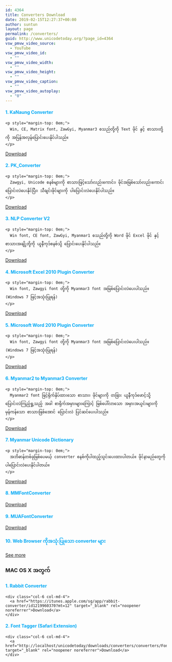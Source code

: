 ```yaml
---
id: 4364
title: Converters Download
date: 2019-02-15T12:27:37+00:00
author: suntun
layout: page
permalink: /converters/
guid: http://www.unicodetoday.org/?page_id=4364
vsw_pmvw_video_source:
  - YouTube
vsw_pmvw_video_id:
  - ""
vsw_pmvw_video_width:
  - ""
vsw_pmvw_video_height:
  - ""
vsw_pmvw_video_caption:
  - ""
vsw_pmvw_video_autoplay:
  - "0"
---
```

<div class="row">
  <div class="col col-md-8">
    <h4 style="color:#03a9f5;">
      1. KaNaung Converter
    </h4>
    
    <p style="margin-top: 0em;">
      Win, CE, Matrix font, ZawGyi, Myanmar3 စသည်တို့ကို Text ဖိုင် နှင့် စာသားတို့ကို အပြန်အလှန်ပြောင်းပေးနိုင်ပါသည်။
    </p>
  </div>
  
  <div class="col-6 col-md-4">
    <a href="https://storage.googleapis.com/google-code-archive-downloads/v2/code.google.com/kanaung/KaNaungConverter_Window_Build200508.zip">Download</a>
  </div>
</div></ br> 

<div class="row">
  <div class="col col-md-8">
    <h4 style="color:#03a9f5;">
      2. PK_Converter
    </h4>
    
    <p style="margin-top: 0em;">
      Zawgyi, Unicode စနစ်များကို စာသားဖြင့်သော်လည်းကောင်း၊ ဖိုင်အဖြစ်သော်လည်းကောင်း ပြောင်းလဲပေးနိုင်ပြီး၊ သီချင်းဖိုင်များကို ပါပြောင်းလဲပေးနိုင်ပါသည်။
    </p>
  </div>
  
  <div class="col-6 col-md-4">
    <a href="http://www.mediafire.com/file/lyj3ae3g4mm7uuw/PK_Converter+%28no+Java%29.zip" target="_blank" rel="noopener noreferrer">Download</a>
  </div>
</div></ br> 

<div class="row">
  <div class="col col-md-8">
    <h4 style="color:#03a9f5;">
      3. NLP Converter V2
    </h4>
    
    <p style="margin-top: 0em;">
      Win font, CE font, ZawGyi, Myanmar1 စသည်တို့ကို Word ဖိုင် Excel ဖိုင် နှင့် စာသားအချို့တို့ကို ယူနီကုဒ်စနစ်သို့ ပြောင်းပေးနိုင်ပါသည်။
    </p>
  </div>
  
  <div class="col-6 col-md-4">
    <a href="http://localhost/unicodetoday/downloads/converters/Myanmar2CorrectionSetup.msi" target="_blank" rel="noopener noreferrer">Download</a>
  </div>
</div></ br> 

<div class="row">
  <div class="col col-md-8">
    <h4 style="color:#03a9f5;">
      4. Microsoft Excel 2010 Plugin Converter
    </h4>
    
    <p style="margin-top: 0em;">
      Win font, Zawgyi font တို့ကို Myanmar3 font အဖြစ်ပြောင်းလဲပေးပါသည်။ (Windows 7 ဖြင့်အသုံးပြုရန်)
    </p>
  </div>
  
  <div class="col-6 col-md-4">
    <a href="http://localhost/unicodetoday/downloads/converters/Excel_2010_Plugin_Converter.zip" target="_blank" rel="noopener noreferrer">Download</a>
  </div>
</div></div> </ br> 

<div class="row">
  <div class="col col-md-8">
    <h4 style="color:#03a9f5;">
      5. Microsoft Word 2010 Plugin Converter
    </h4>
    
    <p style="margin-top: 0em;">
      Win font, Zawgyi font တို့ကို Myanmar3 font အဖြစ်ပြောင်းလဲပေးပါသည်။ (Windows 7 ဖြင့်အသုံးပြုရန်)
    </p>
  </div>
  
  <div class="col-6 col-md-4">
    <a href="http://localhost/unicodetoday/downloads/converters/converters/Word_2010_Plugin_Converter.zip" target="_blank" rel="noopener noreferrer">Download</a>
  </div>
</div></ br> 

<div class="row">
  <div class="col col-md-8">
    <h4 style="color:#03a9f5;">
      6. Myanmar2 to Myanmar3 Converter
    </h4>
    
    <p style="margin-top: 0em;">
      Myanmar2 font ဖြင့်ရိုက်နှိပ်ထားသော စာသား၊ ဖိုင်များကို တခြား ယူနီကုဒ်ဖောင့်သို့ ပြောင်းလဲကြည့်ရှု့သည့် အခါ စာရိုက်အမှားများကြောင့် ဖြစ်ပေါ်လာသော အမှားအယွင်းများကို မှန်ကန်သော စာသားဖြစ်အောင် ပြောင်းလဲ ပြင်ဆင်ပေးပါသည်။
    </p>
  </div>
  
  <div class="col-6 col-md-4">
    <a href="http://localhost/unicodetoday/downloads/converters/converters/Myanmar2CorrectionSetup.msi" target="_blank" rel="noopener noreferrer">Download</a>
  </div>
</div></ br> 

<div class="row">
  <div class="col col-md-8">
    <h4 style="color:#03a9f5;">
      7. Myanmar Unicode Dictionary
    </h4>
    
    <p style="margin-top: 0em;">
      အဘိဓာန်တစ်ခုဖြစ်ပေမယ့် converter စနစ်ကိုပါထည့်သွင်းပေးထားပါတယ်။ ဖိုင်နာမည်တွေကိုပါပြောင်းလဲပေးနိုင်ပါတယ်။
    </p>
  </div>
  
  <div class="col-6 col-md-4">
    <a href="http://localhost/unicodetoday/downloads/converters/converters/Myanmar%20Unicode%20Dictionary.exe" target="_blank" rel="noopener noreferrer">Download</a>
  </div>
</div>

<div class="row">
  <div class="col col-md-8">
    <h4 style="color:#03a9f5;">
      8. MMFontConverter
    </h4>
  </div>
  
  <div class="col-6 col-md-4">
    <a href="http://localhost/unicodetoday/downloads/converters/converters/MMFontConverter.exe" target="_blank" rel="noopener noreferrer">Download</a>
  </div>
</div>

<div class="row">
  <div class="col col-md-8">
    <h4 style="color:#03a9f5;">
      9. MUAFontConverter
    </h4>
  </div>
  
  <div class="col-6 col-md-4">
    <a href="http://localhost/unicodetoday/downloads/converters/converters/MUAFC.exe" target="_blank" rel="noopener noreferrer">Download</a>
  </div>
</div>

<div class="row">
  <div class="col col-md-8">
    <h4 style="color:#03a9f5;">
      10. Web Browser ကိုအသုံ:ပြုသော converter များ
    </h4>
  </div>
  
  <div class="col-6 col-md-4">
    <a href="http://localhost/unicodetoday/2017/03/17/converter/">See more</a>
  </div>
</div>

<div class="container-fluid">
  <h3>
    MAC OS X အတွက်
  </h3>
  
  <div class="row">
    <div class="col col-md-8">
      <h4 style="color:#03a9f5;">
        1. Rabbit Converter
      </h4>
    </div>
    
    <div class="col-6 col-md-4">
      <a href="https://itunes.apple.com/sg/app/rabbit-converter/id1219960370?mt=12" target="_blank" rel="noopener noreferrer">Download</a>
    </div>
  </div>
  
  <div class="row">
    <div class="col col-md-8">
      <h4 style="color:#03a9f5;">
        2. Font Tagger (Safari Extension)
      </h4>
    </div>
    
    <div class="col-6 col-md-4">
      <a href="http://localhost/unicodetoday/downloads/converters/converters/FontTagger.safariextz" target="_blank" rel="noopener noreferrer">Download</a>
    </div>
  </div>
</div>